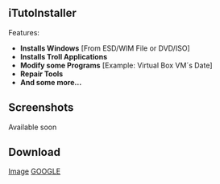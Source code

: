## iTutoInstaller

Features:

* **Installs Windows** [From ESD/WIM File or DVD/ISO]
* **Installs Troll Applications**
* **Modify some Programs** [Example: Virtual Box VM´s Date]
* **Repair Tools**
* **And some more...**



## Screenshots

Available soon



## Download

[Image](https://raw.githubusercontent.com/tutorian/tutorian.github.io/master/Images/Coming-Soon-PNG-830x323.png)
[GOOGLE](./googleb2698952dd83d9aa.html)
